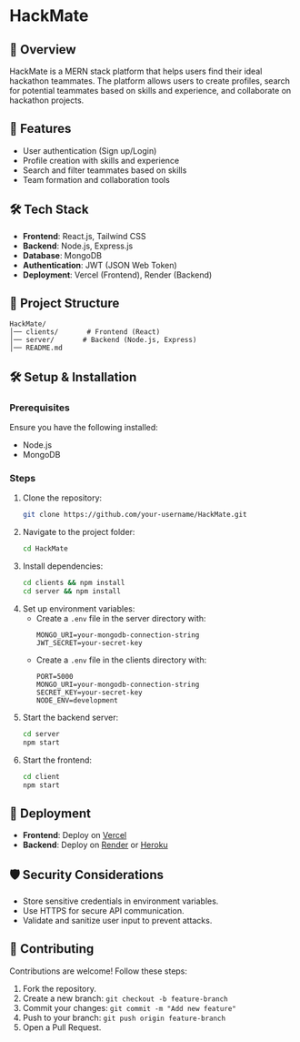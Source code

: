 # HackMate

## 🚀 Overview
HackMate is a MERN stack platform that helps users find their ideal hackathon teammates. The platform allows users to create profiles, search for potential teammates based on skills and experience, and collaborate on hackathon projects.

## 📌 Features
- User authentication (Sign up/Login)
- Profile creation with skills and experience
- Search and filter teammates based on skills
- Team formation and collaboration tools

## 🛠️ Tech Stack
- **Frontend**: React.js, Tailwind CSS
- **Backend**: Node.js, Express.js
- **Database**: MongoDB
- **Authentication**: JWT (JSON Web Token)
- **Deployment**: Vercel (Frontend), Render (Backend)

## 📂 Project Structure
```
HackMate/
│── clients/       # Frontend (React)
│── server/       # Backend (Node.js, Express)
│── README.md
```

## 🛠️ Setup & Installation
### Prerequisites
Ensure you have the following installed:
- Node.js
- MongoDB

### Steps
1. Clone the repository:
   ```bash
   git clone https://github.com/your-username/HackMate.git
   ```
2. Navigate to the project folder:
   ```bash
   cd HackMate
   ```
3. Install dependencies:
   ```bash
   cd clients && npm install
   cd server && npm install
   ```
4. Set up environment variables:
   - Create a `.env` file in the server directory with:
     ```env
     MONGO_URI=your-mongodb-connection-string
     JWT_SECRET=your-secret-key
     ```
   - Create a `.env` file in the clients directory with:
     ```env
     PORT=5000
     MONGO_URI=your-mongodb-connection-string
     SECRET_KEY=your-secret-key
     NODE_ENV=development
     ```
5. Start the backend server:
   ```bash
   cd server
   npm start
   ```
6. Start the frontend:
   ```bash
   cd client
   npm start
   ```

## 🚀 Deployment
- **Frontend**: Deploy on [Vercel](https://vercel.com/)
- **Backend**: Deploy on [Render](https://render.com/) or [Heroku](https://www.heroku.com/)

## 🛡️ Security Considerations
- Store sensitive credentials in environment variables.
- Use HTTPS for secure API communication.
- Validate and sanitize user input to prevent attacks.

## 🤝 Contributing
Contributions are welcome! Follow these steps:
1. Fork the repository.
2. Create a new branch: `git checkout -b feature-branch`
3. Commit your changes: `git commit -m "Add new feature"`
4. Push to your branch: `git push origin feature-branch`
5. Open a Pull Request.
